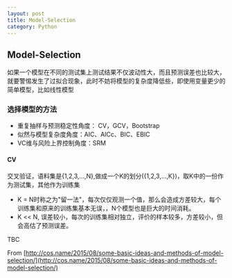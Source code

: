 ```yaml
---
layout: post
title: Model-Selection
category: Python
---
```

## Model-Selection

如果一个模型在不同的测试集上测试结果不仅波动性大，而且预测误差也比较大，就要警惕发生了过拟合现象，此时不妨将模型的复杂度降低些，即使用变量更少的简单模型，比如线性模型  

### 选择模型的方法
  * 重复抽样与预测稳定性角度： CV，GCV，Bootstrap  
  * 似然与模型复杂度角度：AIC、AICc、BIC、EBIC  
  * VC维与风险上界控制角度：SRM  

#### CV
  交叉验证，语料集是{1,2,3,...,N},做成一个K的划分({1,2,3,...,K})，取K中的一份作为测试集，其他作为训练集
  * K = N时称之为"留一法"，每次仅仅观测一个值，那么会造成方差较大，每个训练集和原来的训练集基本无误，，N个模型也是巨大的时间消耗。
  * K << N, 误差较小，每次的训练集相对独立，评价的样本较多，方差较小，但会高估了预测误差。

  TBC









  From [http://cos.name/2015/08/some-basic-ideas-and-methods-of-model-selection/](http://cos.name/2015/08/some-basic-ideas-and-methods-of-model-selection/)
